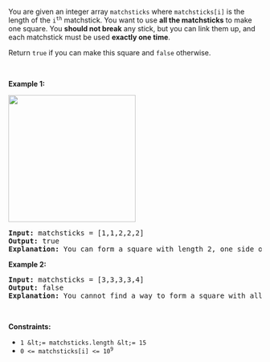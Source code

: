 You are given an integer array `` matchsticks `` where `` matchsticks[i] `` is the length of the <code>i<sup>th</sup></code> matchstick. You want to use __all the matchsticks__ to make one square. You __should not break__ any stick, but you can link them up, and each matchstick must be used __exactly one time__.

Return `` true `` if you can make this square and `` false `` otherwise.

&nbsp;

__Example 1:__

<img alt="" src="https://assets.leetcode.com/uploads/2021/04/09/matchsticks1-grid.jpg" style="width: 253px; height: 253px;"/>

<pre>
<strong>Input:</strong> matchsticks = [1,1,2,2,2]
<strong>Output:</strong> true
<strong>Explanation:</strong> You can form a square with length 2, one side of the square came two sticks with length 1.
</pre>

__Example 2:__

<pre>
<strong>Input:</strong> matchsticks = [3,3,3,3,4]
<strong>Output:</strong> false
<strong>Explanation:</strong> You cannot find a way to form a square with all the matchsticks.
</pre>

&nbsp;

__Constraints:__

*   `` 1 &lt;= matchsticks.length &lt;= 15 ``
*   <code>0 &lt;= matchsticks[i] &lt;= 10<sup>9</sup></code>